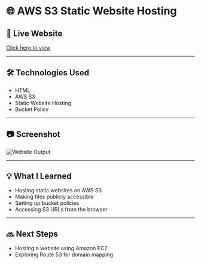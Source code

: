 # 🌐 AWS S3 Static Website Hosting

## 🔗 Live Website
[Click here to view](http://devi-s3-static-website.s3-website.ap-south-1.amazonaws.com)

---

## 🛠️ Technologies Used
- HTML
- AWS S3
- Static Website Hosting
- Bucket Policy

---

## 📷 Screenshot
![Website Output]()

---

## 💡 What I Learned
- Hosting static websites on AWS S3
- Making files publicly accessible
- Setting up bucket policies
- Accessing S3 URLs from the browser

---

## 🔜 Next Steps
- Hosting a website using Amazon EC2
- Exploring Route 53 for domain mapping
